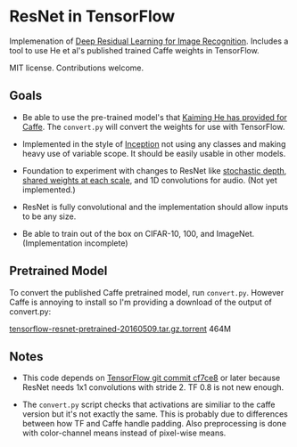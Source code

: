 # ResNet in TensorFlow

Implemenation of [Deep Residual Learning for Image
Recognition](http://arxiv.org/abs/1512.03385).  Includes a tool to use He et
al's published trained Caffe weights in TensorFlow.

MIT license. Contributions welcome.

## Goals

* Be able to use the pre-trained model's that [Kaiming He has provided for
  Caffe](https://github.com/KaimingHe/deep-residual-networks). The `convert.py`
  will convert the weights for use with TensorFlow.

* Implemented in the style of
  [Inception](https://github.com/tensorflow/models/tree/master/inception/inception)
  not using any classes and making heavy use of variable scope. It should be
  easily usable in other models.

* Foundation to experiment with changes to ResNet like [stochastic
  depth](https://arxiv.org/abs/1603.09382), [shared weights at each
  scale](https://arxiv.org/abs/1604.03640), and 1D convolutions for audio. (Not yet implemented.)

* ResNet is fully convolutional and the implementation should allow inputs to be any size.

* Be able to train out of the box on CIFAR-10, 100, and ImageNet. (Implementation incomplete)


## Pretrained Model

To convert the published Caffe pretrained model, run `convert.py`. However
Caffe is annoying to install so I'm providing a download of the output of
convert.py: 

[tensorflow-resnet-pretrained-20160509.tar.gz.torrent](https://raw.githubusercontent.com/ry/tensorflow-resnet/master/data/tensorflow-resnet-pretrained-20160509.tar.gz.torrent)  464M


## Notes

* This code depends on [TensorFlow git commit
  cf7ce8](https://github.com/tensorflow/tensorflow/commit/cf7ce8a7879b6a7ba90441724ea3f8353917a515)
  or later because ResNet needs 1x1 convolutions with stride 2. TF 0.8 is not new
  enough.

* The `convert.py` script checks that activations are similiar to the caffe version
  but it's not exactly the same. This is probably due to differences between how
  TF and Caffe handle padding. Also preprocessing is done with color-channel means 
  instead of pixel-wise means.



